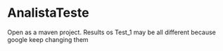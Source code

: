 # AnalistaTeste
Open as a maven project.
Results os Test_1 may be all different because google keep changing them

